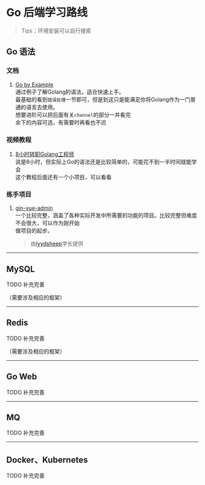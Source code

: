 # Go 后端学习路线
> Tips：环境安装可以自行搜索
## Go 语法
### 文档
1. [Go by Example](https://gobyexample-cn.github.io/)
    <br/> 通过例子了解Golang的语法，适合快速上手。
    <br/> 最基础的看到`错误处理`一节即可，但是到这只是能满足你将Golang作为一门普通的语言去使用。
    <br/> 想要进阶可以把后面有关`channel`的部分一并看完
    <br/>余下的内容可选，有需要时再看也不迟

### 视频教程
1. [8小时转职Golang工程师](https://www.bilibili.com/video/BV1gf4y1r79E/?vd_source=2d780bafbc8783777d10d823f1cb5010)
   <br/>说是8小时，但实际上Go的语法还是比较简单的，可能花不到一半时间就能学会
   <br/>这个教程后面还有一个小项目，可以看看

### 练手项目
1. [gin-vue-admin](https://github.com/flipped-aurora/gin-vue-admin)
   <br/>一个比较完整，涵盖了各种实际开发中所需要的功能的项目。比较完整但难度不会很大，可以作为刚开始
   <br/>做项目的起步。
   > 由[lyydsheep](https://github.com/lyydsheep)学长提供

--- 

## MySQL
TODO 补充完善

（需要涉及相应的框架）

---

## Redis
TODO 补充完善

（需要涉及相应的框架）

---

## Go Web
TODO 补充完善

---

## MQ
TODO 补充完善

---

## Docker、Kubernetes
TODO 补充完善
